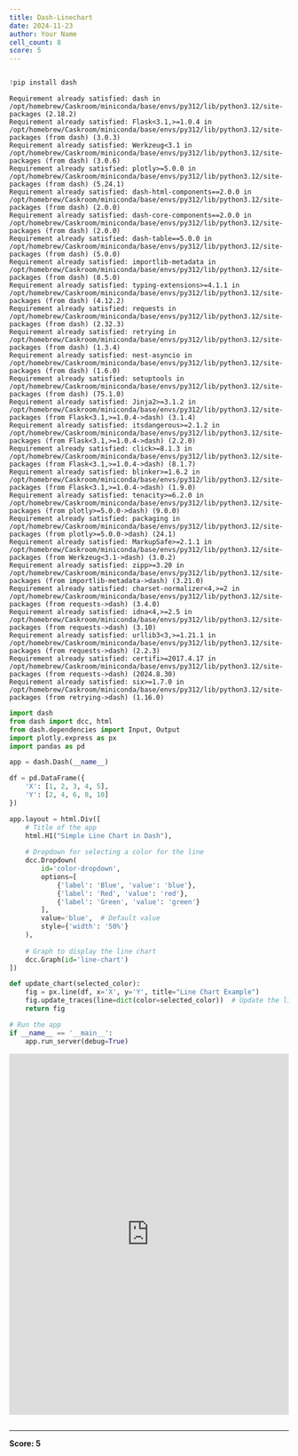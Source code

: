 ```yaml
---
title: Dash-Linechart
date: 2024-11-23
author: Your Name
cell_count: 8
score: 5
---
```


```python

```


```python
!pip install dash
```

    Requirement already satisfied: dash in /opt/homebrew/Caskroom/miniconda/base/envs/py312/lib/python3.12/site-packages (2.18.2)
    Requirement already satisfied: Flask<3.1,>=1.0.4 in /opt/homebrew/Caskroom/miniconda/base/envs/py312/lib/python3.12/site-packages (from dash) (3.0.3)
    Requirement already satisfied: Werkzeug<3.1 in /opt/homebrew/Caskroom/miniconda/base/envs/py312/lib/python3.12/site-packages (from dash) (3.0.6)
    Requirement already satisfied: plotly>=5.0.0 in /opt/homebrew/Caskroom/miniconda/base/envs/py312/lib/python3.12/site-packages (from dash) (5.24.1)
    Requirement already satisfied: dash-html-components==2.0.0 in /opt/homebrew/Caskroom/miniconda/base/envs/py312/lib/python3.12/site-packages (from dash) (2.0.0)
    Requirement already satisfied: dash-core-components==2.0.0 in /opt/homebrew/Caskroom/miniconda/base/envs/py312/lib/python3.12/site-packages (from dash) (2.0.0)
    Requirement already satisfied: dash-table==5.0.0 in /opt/homebrew/Caskroom/miniconda/base/envs/py312/lib/python3.12/site-packages (from dash) (5.0.0)
    Requirement already satisfied: importlib-metadata in /opt/homebrew/Caskroom/miniconda/base/envs/py312/lib/python3.12/site-packages (from dash) (8.5.0)
    Requirement already satisfied: typing-extensions>=4.1.1 in /opt/homebrew/Caskroom/miniconda/base/envs/py312/lib/python3.12/site-packages (from dash) (4.12.2)
    Requirement already satisfied: requests in /opt/homebrew/Caskroom/miniconda/base/envs/py312/lib/python3.12/site-packages (from dash) (2.32.3)
    Requirement already satisfied: retrying in /opt/homebrew/Caskroom/miniconda/base/envs/py312/lib/python3.12/site-packages (from dash) (1.3.4)
    Requirement already satisfied: nest-asyncio in /opt/homebrew/Caskroom/miniconda/base/envs/py312/lib/python3.12/site-packages (from dash) (1.6.0)
    Requirement already satisfied: setuptools in /opt/homebrew/Caskroom/miniconda/base/envs/py312/lib/python3.12/site-packages (from dash) (75.1.0)
    Requirement already satisfied: Jinja2>=3.1.2 in /opt/homebrew/Caskroom/miniconda/base/envs/py312/lib/python3.12/site-packages (from Flask<3.1,>=1.0.4->dash) (3.1.4)
    Requirement already satisfied: itsdangerous>=2.1.2 in /opt/homebrew/Caskroom/miniconda/base/envs/py312/lib/python3.12/site-packages (from Flask<3.1,>=1.0.4->dash) (2.2.0)
    Requirement already satisfied: click>=8.1.3 in /opt/homebrew/Caskroom/miniconda/base/envs/py312/lib/python3.12/site-packages (from Flask<3.1,>=1.0.4->dash) (8.1.7)
    Requirement already satisfied: blinker>=1.6.2 in /opt/homebrew/Caskroom/miniconda/base/envs/py312/lib/python3.12/site-packages (from Flask<3.1,>=1.0.4->dash) (1.9.0)
    Requirement already satisfied: tenacity>=6.2.0 in /opt/homebrew/Caskroom/miniconda/base/envs/py312/lib/python3.12/site-packages (from plotly>=5.0.0->dash) (9.0.0)
    Requirement already satisfied: packaging in /opt/homebrew/Caskroom/miniconda/base/envs/py312/lib/python3.12/site-packages (from plotly>=5.0.0->dash) (24.1)
    Requirement already satisfied: MarkupSafe>=2.1.1 in /opt/homebrew/Caskroom/miniconda/base/envs/py312/lib/python3.12/site-packages (from Werkzeug<3.1->dash) (3.0.2)
    Requirement already satisfied: zipp>=3.20 in /opt/homebrew/Caskroom/miniconda/base/envs/py312/lib/python3.12/site-packages (from importlib-metadata->dash) (3.21.0)
    Requirement already satisfied: charset-normalizer<4,>=2 in /opt/homebrew/Caskroom/miniconda/base/envs/py312/lib/python3.12/site-packages (from requests->dash) (3.4.0)
    Requirement already satisfied: idna<4,>=2.5 in /opt/homebrew/Caskroom/miniconda/base/envs/py312/lib/python3.12/site-packages (from requests->dash) (3.10)
    Requirement already satisfied: urllib3<3,>=1.21.1 in /opt/homebrew/Caskroom/miniconda/base/envs/py312/lib/python3.12/site-packages (from requests->dash) (2.2.3)
    Requirement already satisfied: certifi>=2017.4.17 in /opt/homebrew/Caskroom/miniconda/base/envs/py312/lib/python3.12/site-packages (from requests->dash) (2024.8.30)
    Requirement already satisfied: six>=1.7.0 in /opt/homebrew/Caskroom/miniconda/base/envs/py312/lib/python3.12/site-packages (from retrying->dash) (1.16.0)



```python
import dash
from dash import dcc, html
from dash.dependencies import Input, Output
import plotly.express as px
import pandas as pd
```


```python
app = dash.Dash(__name__)
```


```python
df = pd.DataFrame({
    'X': [1, 2, 3, 4, 5],
    'Y': [2, 4, 6, 8, 10]
})
```


```python
app.layout = html.Div([
    # Title of the app
    html.H1("Simple Line Chart in Dash"),
    
    # Dropdown for selecting a color for the line
    dcc.Dropdown(
        id='color-dropdown',
        options=[
            {'label': 'Blue', 'value': 'blue'},
            {'label': 'Red', 'value': 'red'},
            {'label': 'Green', 'value': 'green'}
        ],
        value='blue',  # Default value
        style={'width': '50%'}
    ),
    
    # Graph to display the line chart
    dcc.Graph(id='line-chart')
])

```


```python
def update_chart(selected_color):
    fig = px.line(df, x='X', y='Y', title="Line Chart Example")
    fig.update_traces(line=dict(color=selected_color))  # Update the line color based on the dropdown
    return fig

# Run the app
if __name__ == '__main__':
    app.run_server(debug=True)

```



<iframe
    width="100%"
    height="650"
    src="http://127.0.0.1:8050/"
    frameborder="0"
    allowfullscreen

></iframe>




```python

```


---
**Score: 5**

